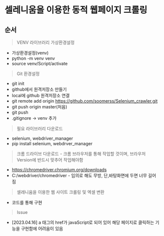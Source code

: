 # 셀레니움을 이용한 동적 웹페이지 크롤링

## 순서
> VENV 라이브러리 가상환경설정

- 가상환경설정(venv)
- python -m venv venv
- source venv/Script/activate

> Git 환경설정
- git init
- github에서 원격저장소 만들기
- local에 github 원격저장소 연결 
- git remote add origin https://github.com/soomerss/Selenium_crawler.git
- git push origin master(처음)
- git push
- .gitignore -> venv 추가

> 필요 라이브러리 다운로드
* selenium, webdriver_manager
* pip install selenium, webdrver_manager

> 크롬 드라이브 다운로드 - 크롬 브라우저를 통해 작업할 것이며, 브라우저 Version에 반드시 맞추어 작업해야함
* https://chromedriver.chromium.org/downloads
* C:/webdriver/chromedriver - 임의로 해도 무방, 단,바탕화면에 두면 너무 길어짐

> 셀레니움을 이용한 웹 사이트 크롤링 및 엑셀 변환
* 코드를 통해 구현


> Issue
* [2023.04.16] a 태그의 href가 javaScript로 되어 있어 해당 페이지로 클릭하는 기능을 구현함에 어려움이 있음